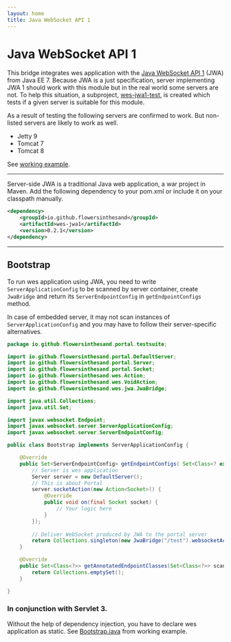 ```yaml
---
layout: home
title: Java WebSocket API 1
---
```


# Java WebSocket API 1
This bridge integrates wes application with the [Java WebSocket API 1](http://docs.oracle.com/javaee/7/tutorial/doc/websocket.htm#GKJIQ5) (JWA) from Java EE 7. Because JWA is a just specification, server implementing JWA 1 should work with this module but in the real world some servers are not. To help this situation, a subproject, [wes-jwa1-test](https://github.com/flowersinthesand/wes-jwa1-test), is created which tests if a given server is suitable for this module.

As a result of testing the following servers are confirmed to work. But non-listed servers are likely to work as well.

<ul class="inline-list">
	<li>Jetty 9</li>
	<li>Tomcat 7</li>
	<li>Tomcat 8</li>
</ul>

See [working example](https://github.com/flowersinthesand/portal-java-examples/tree/master/server/platform/jee7).

---

Server-side JWA is a traditional Java web application, a war project in Maven. Add the following dependency to your pom.xml or include it on your classpath manually.

```xml
<dependency>
    <groupId>io.github.flowersinthesand</groupId>
    <artifactId>wes-jwa1</artifactId>
    <version>0.2.1</version>
</dependency>
```

---

## Bootstrap

To run wes application using JWA, you need to write `ServerApplicationConfig` to be scanned by server container, create `JwaBridge` and return its `ServerEndpointConfig` in `getEndpointConfigs` method.

In case of embedded server, it may not scan instances of `ServerApplicationConfig` and you may have to follow their server-specific alternatives. 

```java
package io.github.flowersinthesand.portal.testsuite;

import io.github.flowersinthesand.portal.DefaultServer;
import io.github.flowersinthesand.portal.Server;
import io.github.flowersinthesand.portal.Socket;
import io.github.flowersinthesand.wes.Action;
import io.github.flowersinthesand.wes.VoidAction;
import io.github.flowersinthesand.wes.jwa.JwaBridge;

import java.util.Collections;
import java.util.Set;

import javax.websocket.Endpoint;
import javax.websocket.server.ServerApplicationConfig;
import javax.websocket.server.ServerEndpointConfig;

public class Bootstrap implements ServerApplicationConfig {

	@Override
	public Set<ServerEndpointConfig> getEndpointConfigs( Set<Class<? extends Endpoint>> classes) {
		// Server is wes application
		Server server = new DefaultServer();
		// This is about Portal
		server.socketAction(new Action<Socket>() {
			@Override
			public void on(final Socket socket) {
				// Your logic here
			}
		});
		
		// Deliver WebSocket produced by JWA to the portal server
		return Collections.singleton(new JwaBridge("/test").websocketAction(server.websocketAction()).config());
	}

	@Override
	public Set<Class<?>> getAnnotatedEndpointClasses(Set<Class<?>> scanned) {
		return Collections.emptySet();
	}

}
```

### In conjunction with Servlet 3.

Without the help of dependency injection, you have to declare wes application as static. See [Bootstrap.java](https://github.com/flowersinthesand/portal-java-examples/blob/master/server/platform/jee7/src/main/java/io/github/flowersinthesand/portal/testsuite/Bootstrap.java) from working example.
